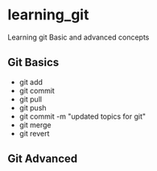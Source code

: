 # learning_git
Learning git Basic and advanced concepts

## Git Basics

- git add
- git commit
- git pull
- git push
- git commit -m "updated topics for git"
- git merge
- git revert



## Git Advanced
